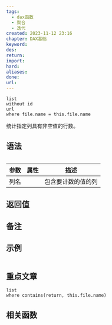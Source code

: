 ```yaml
---
tags:
  - dax函数
  - 聚合
  - 迭代
created: 2023-11-12 23:16
chapter: DAX基础
keyword: 
des: 
return: 
import: 
hard: 
aliases: 
done: 
url:
---
```


```dataview
list 
without id
url
where file.name = this.file.name
```

统计指定列具有非空值的行数。

## 语法

```js

```

| **参数** | **属性** | **描述**           |
| -------- | -------- | ------------------ |
| 列名     |          | 包含要计数的值的列 |

## 返回值



## 备注




## 示例

```js
```
## 重点文章

```dataview
list
where contains(return, this.file.name)
```
## 相关函数

